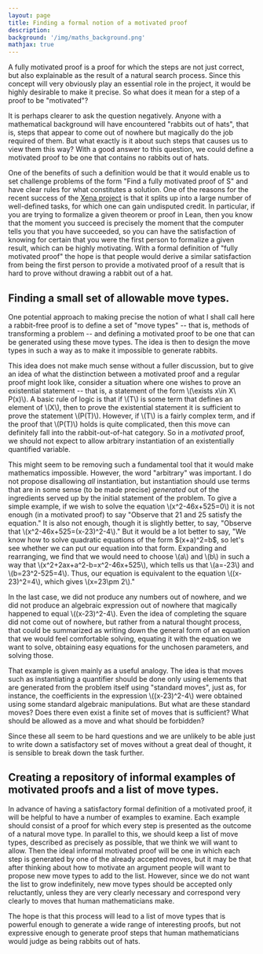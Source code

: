 ```yaml
---
layout: page
title: Finding a formal notion of a motivated proof
description:
background: '/img/maths_background.png'
mathjax: true
---
```


<p>A fully motivated proof is a proof for which the steps are not just correct, but also explainable as the result of a natural search process. Since this concept will very obviously play an essential role in the project, it would be highly desirable to make it precise. So what does it mean for a step of a proof to be "motivated"?</p>

<p>It is perhaps clearer to ask the question negatively. Anyone with a mathematical background will have encountered "rabbits out of hats", that is, steps that appear to come out of nowhere but magically do the job required of them. But what exactly is it about such steps that causes us to view them this way? With a good answer to this question, we could define a motivated proof to be one that contains no rabbits out of hats.</p>

<p>One of the benefits of such a definition would be that it would enable us to set challenge problems of the form "Find a fully motivated proof of S" and have clear rules for what constitutes a solution. One of the reasons for the recent success of the <a href="https://xenaproject.wordpress.com/">Xena project</a> is that it splits up into a large number of well-defined tasks, for which one can gain undisputed credit. In particular, if you are trying to formalize a given theorem or proof in Lean, then you know that the moment you succeed is precisely the moment that the computer tells you that you have succeeded, so you can have the satisfaction of knowing for certain that you were the first person to formalize a given result, which can be highly motivating. With a formal definition of "fully motivated proof" the hope is that people would derive a similar satisfaction from being the first person to provide a motivated proof of a result that is hard to prove without drawing a rabbit out of a hat.</p>

<h2>Finding a small set of allowable move types.</h2>

<p>One potential approach to making precise the notion of what I shall call here a rabbit-free proof is to define a set of "move types" -- that is, methods of transforming a problem -- and defining a motivated proof to be one that can be generated using these move types. The idea is then to design the move types in such a way as to make it impossible to generate rabbits.</p>

<p>This idea does not make much sense without a fuller discussion, but to give an idea of what the distinction between a motivated proof and a regular proof might look like, consider a situation where one wishes to prove an existential statement -- that is, a statement of the form \(\exists x\in X\ P(x)\). A basic rule of logic is that if \(T\) is some term that defines an element of \(X\), then to prove the existential statement it is sufficient to prove the statement \(P(T)\). However, if \(T\) is a fairly complex term, and if the proof that \(P(T)\) holds is quite complicated, then this move can definitely fall into the rabbit-out-of-hat category. So in a <em>motivated</em> proof, we should not expect to allow arbitrary instantiation of an existentially quantified variable.</p>

<p>This might seem to be removing such a fundamental tool that it would make mathematics impossible. However, the word "arbitrary" was important. I do not propose disallowing <em>all</em> instantiation, but instantiation should use terms that are in some sense (to be made precise) <em>generated</em> out of the ingredients served up by the initial statement of the problem. To give a simple example, if we wish to solve the equation \(x^2-46x+525=0\) it is not enough (in a motivated proof) to say "Observe that 21 and 25 satisfy the equation." It is also not enough, though it is slightly better, to say, "Observe that \(x^2-46x+525=(x-23)^2-4\)." But it would be a lot better to say, "We know how to solve quadratic equations of the form $(x+a)^2=b$, so let's see whether we can put our equation into that form. Expanding and rearranging, we find that we would need to choose \(a\) and \(b\) in such a way that \(x^2+2ax+a^2-b=x^2-46x+525\), which tells us that \(a=-23\) and \(b=23^2-525=4\). Thus, our equation is equivalent to the equation \((x-23)^2=4\), which gives \(x=23\pm 2\)."</p>

<p>In the last case, we did not produce any numbers out of nowhere, and we did not produce an algebraic expression out of nowhere that magically happened to equal \((x-23)^2-4\). Even the idea of completing the square did not come out of nowhere, but rather from a natural thought process, that could be summarized as writing down the general form of an equation that we would feel comfortable solving, equating it with the equation we want to solve, obtaining easy equations for the unchosen parameters, and solving those.</p>

<p>That example is given mainly as a useful analogy. The idea is that moves such as instantiating a quantifier should be done only using elements that are generated from the problem itself using "standard moves", just as, for instance, the coefficients in the expression \((x-23)^2-4\) were obtained using some standard algebraic manipulations. But what are these standard moves? Does there even exist a finite set of moves that is sufficient? What should be allowed as a move and what should be forbidden?</p>

<p>Since these all seem to be hard questions and we are unlikely to be able just to write down a satisfactory set of moves without a great deal of thought, it is sensible to break down the task further.</p>

<h2>Creating a repository of informal examples of motivated proofs and a list of move types.</h2>

<p>In advance of having a satisfactory formal definition of a motivated proof, it will be helpful to have a number of examples to examine. Each example should consist of a proof for which every step is presented as the outcome of a natural move type. In parallel to this, we should keep a list of move types, described as precisely as possible, that we think we will want to allow. Then the ideal informal motivated proof will be one in which each step is generated by one of the already accepted moves, but it may be that after thinking about how to motivate an argument people will want to propose new move types to add to the list. However, since we do not want the list to grow indefinitely, new move types should be accepted only reluctantly, unless they are very clearly necessary and correspond very clearly to moves that human mathematicians make.</p>

<p>The hope is that this process will lead to a list of move types that is powerful enough to generate a wide range of interesting proofs, but not expressive enough to generate proof steps that human mathematicians would judge as being rabbits out of hats.</p>
